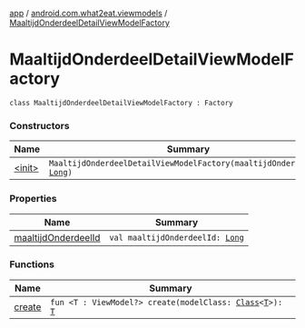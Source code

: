 [app](../../index.md) / [android.com.what2eat.viewmodels](../index.md) / [MaaltijdOnderdeelDetailViewModelFactory](./index.md)

# MaaltijdOnderdeelDetailViewModelFactory

`class MaaltijdOnderdeelDetailViewModelFactory : Factory`

### Constructors

| Name | Summary |
|---|---|
| [&lt;init&gt;](-init-.md) | `MaaltijdOnderdeelDetailViewModelFactory(maaltijdOnderdeelId: `[`Long`](https://kotlinlang.org/api/latest/jvm/stdlib/kotlin/-long/index.html)`)` |

### Properties

| Name | Summary |
|---|---|
| [maaltijdOnderdeelId](maaltijd-onderdeel-id.md) | `val maaltijdOnderdeelId: `[`Long`](https://kotlinlang.org/api/latest/jvm/stdlib/kotlin/-long/index.html) |

### Functions

| Name | Summary |
|---|---|
| [create](create.md) | `fun <T : ViewModel?> create(modelClass: `[`Class`](http://docs.oracle.com/javase/6/docs/api/java/lang/Class.html)`<`[`T`](create.md#T)`>): `[`T`](create.md#T) |
